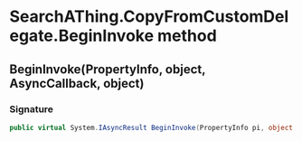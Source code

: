# SearchAThing.CopyFromCustomDelegate.BeginInvoke method
## BeginInvoke(PropertyInfo, object, AsyncCallback, object)
### Signature
```csharp
public virtual System.IAsyncResult BeginInvoke(PropertyInfo pi, object val, AsyncCallback callback, object object)
```
